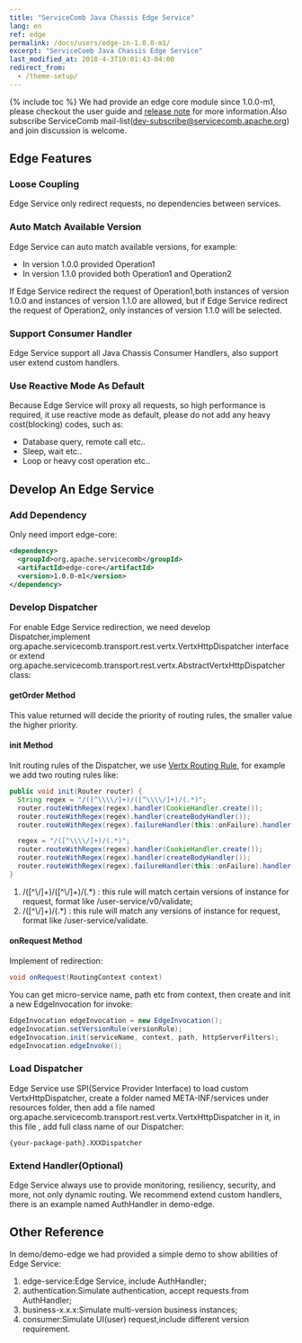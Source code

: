 ```yaml
---
title: "ServiceComb Java Chassis Edge Service"
lang: en
ref: edge
permalink: /docs/users/edge-in-1.0.0-m1/
excerpt: "ServiceComb Java Chassis Edge Service"
last_modified_at: 2018-4-3T10:01:43-04:00
redirect_from:
  - /theme-setup/
---
```


{% include toc %}
We had provide an edge core module since 1.0.0-m1, please checkout the user guide and [release note](https://github.com/apache/servicecomb-java-chassis/releases) for more information.Also subscribe ServiceComb mail-list(dev-subscribe@servicecomb.apache.org) and join discussion is welcome.

## Edge Features
### Loose Coupling
Edge Service only redirect requests, no dependencies between services.

### Auto Match Available Version
Edge Service can auto match available versions, for example:
- In version 1.0.0 provided Operation1
- In version 1.1.0 provided both Operation1 and Operation2

If Edge Service redirect the request of Operation1,both instances of version 1.0.0 and instances of version 1.1.0 are allowed, but if Edge Service redirect the request of Operation2, only instances of version 1.1.0 will be selected.

### Support Consumer Handler
Edge Service support all Java Chassis Consumer Handlers, also support user extend custom handlers.

### Use Reactive Mode As Default
Because Edge Service will proxy all requests, so high performance is required, it use reactive mode as default, please do not add any heavy cost(blocking) codes, such as:
- Database query, remote call etc..
- Sleep, wait etc..
- Loop or heavy cost operation etc..

## Develop An Edge Service
### Add Dependency
Only need import edge-core:
```xml
<dependency>
  <groupId>org.apache.servicecomb</groupId>
  <artifactId>edge-core</artifactId>
  <version>1.0.0-m1</version>
</dependency>
```

### Develop Dispatcher
For enable Edge Service redirection, we need develop Dispatcher,implement org.apache.servicecomb.transport.rest.vertx.VertxHttpDispatcher interface or extend org.apache.servicecomb.transport.rest.vertx.AbstractVertxHttpDispatcher class:

#### getOrder Method
This value returned will decide the priority of routing rules, the smaller value the higher priority.

#### init Method
Init routing rules of the Dispatcher, we use [Vertx Routing Rule](https://vertx.io/docs/vertx-web/java/#_routing_by_exact_path), for example we add two routing rules like:
```java
public void init(Router router) {
  String regex = "/([^\\\\/]+)/([^\\\\/]+)/(.*)";
  router.routeWithRegex(regex).handler(CookieHandler.create());
  router.routeWithRegex(regex).handler(createBodyHandler());
  router.routeWithRegex(regex).failureHandler(this::onFailure).handler(this::onRequest);

  regex = "/([^\\\\/]+)/(.*)";
  router.routeWithRegex(regex).handler(CookieHandler.create());
  router.routeWithRegex(regex).handler(createBodyHandler());
  router.routeWithRegex(regex).failureHandler(this::onFailure).handler(this::onRequest);
}
```

1. /([^\\/]+)/([^\\/]+)/(.*) : this rule will match certain versions of instance for request, format like /user-service/v0/validate;
2. /([^\\/]+)/(.*) : this rule will match any versions of instance for request, format like /user-service/validate.

#### onRequest Method
Implement of redirection:
```java
void onRequest(RoutingContext context)
```

You can get micro-service name, path etc from context, then create and init a new EdgeInvocation for invoke:
```java
EdgeInvocation edgeInvocation = new EdgeInvocation();
edgeInvocation.setVersionRule(versionRule);
edgeInvocation.init(serviceName, context, path, httpServerFilters);
edgeInvocation.edgeInvoke();
```

### Load Dispatcher
Edge Service use SPI(Service Provider Interface) to load custom VertxHttpDispatcher, create a folder named META-INF/services under resources folder, then add a file named org.apache.servicecomb.transport.rest.vertx.VertxHttpDispatcher in it, in this file , add full class name of our Dispatcher:
```text
{your-package-path}.XXXDispatcher
```

### Extend Handler(Optional)
Edge Service always use to provide monitoring, resiliency, security, and more, not only dynamic routing. We recommend extend custom handlers, there is an example named AuthHandler in demo-edge.

## Other Reference
In demo/demo-edge we had provided a simple demo to show abilities of Edge Service:
1. edge-service:Edge Service, include AuthHandler;
2. authentication:Simulate authentication, accept requests from AuthHandler;
3. business-x.x.x:Simulate multi-version business instances;
4. consumer:Simulate UI(user) request,include different version requirement.